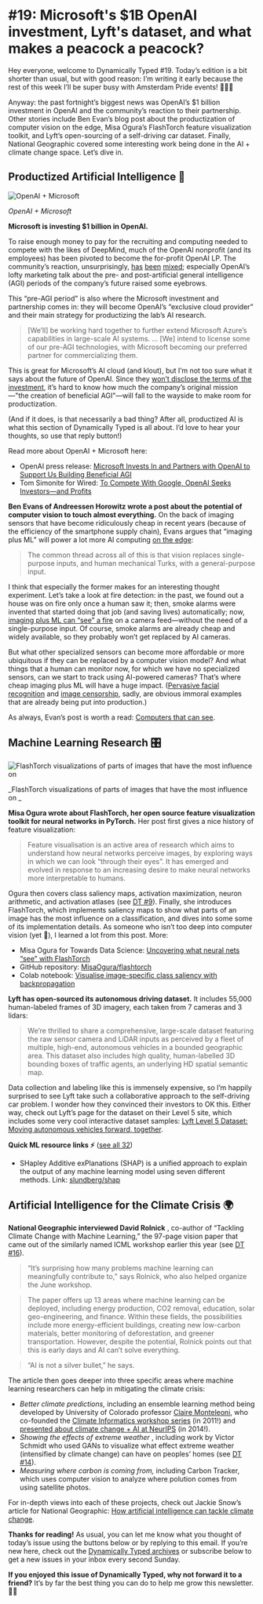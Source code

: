 # #19: Microsoft's $1B OpenAI investment, Lyft's dataset, and what makes a peacock a peacock? 

Hey everyone, welcome to Dynamically Typed #19.
Today’s edition is a bit shorter than usual, but with good reason: I’m writing it early because the rest of this week I’ll be super busy with Amsterdam Pride events!
🏳️‍🌈🎉

Anyway: the past fortnight’s biggest news was OpenAI’s $1 billion investment in OpenAI and the community’s reaction to their partnership.
Other stories include Ben Evan’s blog post about the productization of computer vision on the edge, Misa Ogura’s FlashTorch feature visualization toolkit, and Lyft’s open-sourcing of a self-driving car dataset.
Finally, National Geographic covered some interesting work being done in the AI + climate change space.
Let’s dive in.

## Productized Artificial Intelligence 🔌

![OpenAI + Microsoft](https://s3.amazonaws.com/revue/items/images/004/850/973/mail/d104aee2ea4f68c6b6fe7ef3d204cca7.png?1564605294)

_OpenAI + Microsoft_

**Microsoft is investing $1 billion in OpenAI.**

To raise enough money to pay for the recruiting and computing needed to compete with the likes of DeepMind, much of the OpenAI nonprofit (and its employees) has been pivoted to become the for-profit OpenAI LP.
The community’s reaction, unsurprisingly, [has](https://twitter.com/soumithchintala/status/1153308199610511360?utm_campaign=Dynamically%20Typed&utm_medium=email&utm_source=Revue%20newsletter) [been](https://twitter.com/tsimonite/status/1153340994986766336?utm_campaign=Dynamically%20Typed&utm_medium=email&utm_source=Revue%20newsletter) [mixed](https://www.reddit.com//r/MachineLearning/comments/cgmptl/d_what_is_openai_i_dont_know_anymore/?utm_campaign=Dynamically%20Typed&utm_medium=email&utm_source=Revue%20newsletter); especially OpenAI’s lofty marketing talk about the pre- and post-artificial general intelligence (AGI) periods of the company’s future raised some eyebrows.

This “pre-AGI period” is also where the Microsoft investment and partnership comes in: they will become OpenAI’s “exclusive cloud provider” and their main strategy for productizing the lab’s AI research.

> [We’ll] be working hard together to further extend Microsoft Azure’s capabilities in large-scale AI systems.
> … [We] intend to license some of our pre-AGI technologies, with Microsoft becoming our preferred partner for commercializing them.

This is great for Microsoft’s AI cloud (and klout), but I’m not too sure what it says about the future of OpenAI.
Since they [won’t disclose the terms of the investment](https://twitter.com/gdb/status/1153305526026956800?utm_campaign=Dynamically%20Typed&utm_medium=email&utm_source=Revue%20newsletter), it’s hard to know how much the company’s original mission—"the creation of beneficial AGI"—will fall to the wayside to make room for productization.

(And if it does, is that necessarily a bad thing?
After all, productized AI is what this section of Dynamically Typed is all about.
I’d love to hear your thoughts, so use that reply button!)

Read more about OpenAI + Microsoft here:

* OpenAI press release: [Microsoft Invests In and Partners with OpenAI to Support Us Building Beneficial AGI](https://openai.com/blog/microsoft/?utm_campaign=Dynamically%20Typed&utm_medium=email&utm_source=Revue%20newsletter)
* Tom Simonite for Wired: [To Compete With Google, OpenAI Seeks Investors—and Profits](https://www.wired.com/story/compete-google-openai-seeks-investorsand-profits/?utm_campaign=Dynamically%20Typed&utm_medium=email&utm_source=Revue%20newsletter)

**Ben Evans of Andreessen Horowitz wrote a post about the potential of computer vision to touch almost everything.**
On the back of imaging sensors that have become ridiculously cheap in recent years (because of the efficiency of the smartphone supply chain), Evans argues that “imaging plus ML” will power a lot more AI computing [on the edge](https://dynamicallytyped.com/issues/15-neural-avatars-ai-on-the-edge-and-apple-s-new-create-ml-app-180967?utm_campaign=Dynamically%20Typed&utm_medium=email&utm_source=Revue%20newsletter):

> The common thread across all of this is that vision replaces single-purpose inputs, and human mechanical Turks, with a general-purpose input.

I think that especially the former makes for an interesting thought experiment.
Let’s take a look at fire detection: in the past, we found out a house was on fire only once a human saw it; then, smoke alarms were invented that started doing that job (and saving lives) automatically; now, [imaging plus ML can “see” a fire](https://scholar.google.nl/scholar?as_sdt=0%2C5&btnG=&hl=en&q=fire%20detection%20cnn&utm_campaign=Dynamically%20Typed&utm_medium=email&utm_source=Revue%20newsletter) on a camera feed—without the need of a single-purpose input.
Of course, smoke alarms are already cheap and widely available, so they probably won’t get replaced by AI cameras.

But what other specialized sensors can become more affordable or more ubiquitous if they can be replaced by a computer vision model?
And what things that a human can monitor now, for which we have no specialized sensors, can we start to track using AI-powered cameras?
That’s where cheap imaging plus ML will have a huge impact.
([Pervasive facial recognition](https://www.nytimes.com/2019/04/14/technology/china-surveillance-artificial-intelligence-racial-profiling.html?utm_campaign=Dynamically%20Typed&utm_medium=email&utm_source=Revue%20newsletter) and [image censorship](https://citizenlab.ca/2019/07/cant-picture-this-2-an-analysis-of-wechats-realtime-image-filtering-in-chats/?utm_campaign=6a63322d0c-EMAIL_CAMPAIGN_2019_07_22_04_56&utm_medium=email&utm_source=Benedict%27s%20newsletter&utm_term=0_4999ca107f-6a63322d0c-70536657), sadly, are obvious immoral examples that are already being put into production.)

As always, Evan’s post is worth a read: [Computers that can see](https://www.ben-evans.com/benedictevans/2019/7/19/computers-that-can-see?utm_campaign=Dynamically%20Typed&utm_medium=email&utm_source=Revue%20newsletter).

## Machine Learning Research 🎛

![FlashTorch visualizations of parts of images that have the most influence on ](https://s3.amazonaws.com/revue/items/images/004/850/887/mail/c020d8f99eb7a9520b3a0ddbfb1e9d2a.png?1564604403)

_FlashTorch visualizations of parts of images that have the most influence on _

**Misa Ogura wrote about FlashTorch, her open source feature visualization toolkit for neural networks in PyTorch.**
Her post first gives a nice history of feature visualization:

> Feature visualisation is an active area of research which aims to understand how neural networks perceive images, by exploring ways in which we can look “through their eyes”.
> It has emerged and evolved in response to an increasing desire to make neural networks more interpretable to humans.

Ogura then covers class saliency maps, activation maximization, neuron arithmetic, and activation atlases (see [DT #9](https://dynamicallytyped.com/issues/9-openai-and-google-s-activation-atlases-a16z-s-ml-startup-investments-and-microsoft-s-ai-pipeline-163609?utm_campaign=Dynamically%20Typed&utm_medium=email&utm_source=Revue%20newsletter)).
Finally, she introduces FlashTorch, which implements saliency maps to show what parts of an image has the most influence on a classification, and dives into some some of its implementation details.
As someone who isn’t too deep into computer vision (yet 🤫), I learned a lot from this post.
More:

* Misa Ogura for Towards Data Science: [Uncovering what neural nets “see” with FlashTorch](https://towardsdatascience.com/feature-visualisation-in-pytorch-saliency-maps-a3f99d08f78a?utm_campaign=Dynamically%20Typed&utm_medium=email&utm_source=Revue%20newsletter)
* GitHub repository: [MisaOgura/flashtorch](https://github.com/MisaOgura/flashtorch?utm_campaign=Dynamically%20Typed&utm_medium=email&utm_source=Revue%20newsletter)
* Colab notebook: [Visualise image-specific class saliency with backpropagation](https://colab.research.google.com/github/MisaOgura/flashtorch/blob/master/examples/visualise_saliency_with_backprop_colab.ipynb?utm_campaign=Dynamically%20Typed&utm_medium=email&utm_source=Revue%20newsletter)

**Lyft has open-sourced its autonomous driving dataset.**
It includes 55,000 human-labeled frames of 3D imagery, each taken from 7 cameras and 3 lidars:

> We’re thrilled to share a comprehensive, large-scale dataset featuring the raw sensor camera and LiDAR inputs as perceived by a fleet of multiple, high-end, autonomous vehicles in a bounded geographic area.
> This dataset also includes high quality, human-labelled 3D bounding boxes of traffic agents, an underlying HD spatial semantic map.

Data collection and labeling like this is immensely expensive, so I’m happily surprised to see Lyft take such a collaborative approach to the self-driving car problem.
I wonder how they convinced their investors to OK this.
Either way, check out Lyft’s page for the dataset on their Level 5 site, which includes some very cool interactive dataset samples: [Lyft Level 5 Dataset: Moving autonomous vehicles forward, together](https://level5.lyft.com/dataset/?utm_campaign=Dynamically%20Typed&utm_medium=email&utm_source=Revue%20newsletter).

**Quick ML resource links ⚡️** ([see all 32](https://www.notion.so/adab36fecaea4306880898f41dcb9cb3?utm_campaign=Dynamically%20Typed&utm_medium=email&utm_source=Revue%20newsletter&v=cb3a74562c914234ac171931dad6c2e4))

* SHapley Additive exPlanations (SHAP) is a unified approach to explain the output of any machine learning model using seven different methods. Link: [slundberg/shap](https://github.com/slundberg/shap?utm_campaign=Dynamically%20Typed&utm_medium=email&utm_source=Revue%20newsletter)

## Artificial Intelligence for the Climate Crisis 🌍

**National Geographic interviewed David Rolnick** , co-author of “Tackling Climate Change with Machine Learning,” the 97-page vision paper that came out of the similarly named ICML workshop earlier this year (see [DT #16](https://dynamicallytyped.com/issues/16-finding-whales-with-ai-and-97-pages-of-ml-for-climate-change-183400?utm_campaign=Dynamically%20Typed&utm_medium=email&utm_source=Revue%20newsletter)).

> “It’s surprising how many problems machine learning can meaningfully contribute to,” says Rolnick, who also helped organize the June workshop.

> The paper offers up 13 areas where machine learning can be deployed, including energy production, CO2 removal, education, solar geo-engineering, and finance.
> Within these fields, the possibilities include more energy-efficient buildings, creating new low-carbon materials, better monitoring of deforestation, and greener transportation.
> However, despite the potential, Rolnick points out that this is early days and AI can’t solve everything.

> “AI is not a silver bullet,” he says.

The article then goes deeper into three specific areas where machine learning researchers can help in mitigating the climate crisis:

* _Better climate predictions,_ including an ensemble learning method being developed by University of Colorado professor [Claire Monteleoni](https://www.colorado.edu/faculty/claire-monteleoni/?utm_campaign=Dynamically%20Typed&utm_medium=email&utm_source=Revue%20newsletter), who co-founded the [Climate Informatics workshop series](http://climateinformatics.org/?q=node%2F2&utm_campaign=Dynamically%20Typed&utm_medium=email&utm_source=Revue%20newsletter) (in 2011!) and [presented about climate change + AI at NeurIPS](http://research.microsoft.com/apps/video/?id=238888&utm_campaign=Dynamically%20Typed&utm_medium=email&utm_source=Revue%20newsletter) (in 2014!).
* _Showing the effects of extreme weather_ , including work by Victor Schmidt who used GANs to visualize what effect extreme weather (intensified by climate change) can have on peoples’ homes (see [DT #14](https://dynamicallytyped.com/issues/14-artificial-intelligence-for-medicine-and-the-climate-crisis-178557?utm_campaign=Dynamically%20Typed&utm_medium=email&utm_source=Revue%20newsletter)).
* _Measuring where carbon is coming from,_ including Carbon Tracker, which uses computer vision to analyze where polution comes from using satellite photos.

For in-depth views into each of these projects, check out Jackie Snow’s article for National Geographic: [How artificial intelligence can tackle climate change](https://www.nationalgeographic.com/environment/2019/07/artificial-intelligence-climate-change/?utm_campaign=Dynamically%20Typed&utm_medium=email&utm_source=Revue%20newsletter).

**Thanks for reading!**
As usual, you can let me know what you thought of today’s issue using the buttons below or by replying to this email.
If you’re new here, check out the [Dynamically Typed archives](https://dynamicallytyped.com/?utm_campaign=Dynamically%20Typed&utm_medium=email&utm_source=Revue%20newsletter) or subscribe below to get a new issues in your inbox every second Sunday.

**If you enjoyed this issue of Dynamically Typed, why not forward it to a friend?**
It’s by far the best thing you can do to help me grow this newsletter.
🏳️‍🌈
